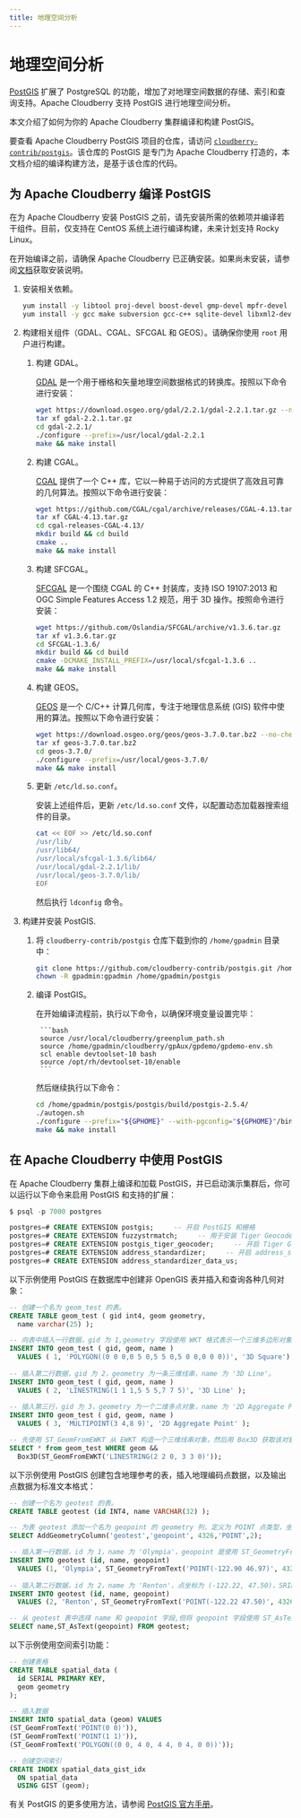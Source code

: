```yaml
---
title: 地理空间分析
---
```


# 地理空间分析

[PostGIS](https://postgis.net/) 扩展了 PostgreSQL 的功能，增加了对地理空间数据的存储、索引和查询支持。Apache Cloudberry 支持 PostGIS 进行地理空间分析。

本文介绍了如何为你的 Apache Cloudberry 集群编译和构建 PostGIS。

要查看 Apache Cloudberry PostGIS 项目的仓库，请访问 [`cloudberry-contrib/postgis`](https://github.com/cloudberry-contrib/postgis)。该仓库的 PostGIS 是专门为 Apache Cloudberry 打造的，本文档介绍的编译构建方法，是基于该仓库的代码。

## 为 Apache Cloudberry 编译 PostGIS

在为 Apache Cloudberry 安装 PostGIS 之前，请先安装所需的依赖项并编译若干组件。目前，仅支持在 CentOS 系统上进行编译构建，未来计划支持 Rocky Linux。

在开始编译之前，请确保 Apache Cloudberry 已正确安装。如果尚未安装，请参阅[文档](https://cloudberry.apache.org/zh/docs/)获取安装说明。

1. 安装相关依赖。

    ```bash
    yum install -y libtool proj-devel boost-devel gmp-devel mpfr-devel pcre-devel protobuf protobuf-c protobuf-devel protobuf-c-devel && \
    yum install -y gcc make subversion gcc-c++ sqlite-devel libxml2-devel swig expat-devel libcurl-devel python36-devel json-c
    ```

2. 构建相关组件（GDAL、CGAL、SFCGAL 和 GEOS）。请确保你使用 `root` 用户进行构建。

    1. 构建 GDAL。

        [GDAL](https://gdal.org/index.html) 是一个用于栅格和矢量地理空间数据格式的转换库。按照以下命令进行安装：

        ```bash
        wget https://download.osgeo.org/gdal/2.2.1/gdal-2.2.1.tar.gz --no-check-certificate
        tar xf gdal-2.2.1.tar.gz
        cd gdal-2.2.1/
        ./configure --prefix=/usr/local/gdal-2.2.1
        make && make install
        ```

    2. 构建 CGAL。

        [CGAL](https://www.cgal.org/) 提供了一个 C++ 库，它以一种易于访问的方式提供了高效且可靠的几何算法。按照以下命令进行安装：

        ```bash
        wget https://github.com/CGAL/cgal/archive/releases/CGAL-4.13.tar.gz
        tar xf CGAL-4.13.tar.gz
        cd cgal-releases-CGAL-4.13/
        mkdir build && cd build
        cmake ..
        make && make install
        ```

    3. 构建 SFCGAL。

        [SFCGAL](https://github.com/Oslandia/SFCGAL) 是一个围绕 CGAL 的 C++ 封装库，支持 ISO 19107:2013 和 OGC Simple Features Access 1.2 规范，用于 3D 操作。按照命令进行安装：

        ```bash
        wget https://github.com/Oslandia/SFCGAL/archive/v1.3.6.tar.gz
        tar xf v1.3.6.tar.gz
        cd SFCGAL-1.3.6/
        mkdir build && cd build
        cmake -DCMAKE_INSTALL_PREFIX=/usr/local/sfcgal-1.3.6 ..
        make && make install
        ```

    4. 构建 GEOS。

        [GEOS](https://libgeos.org/) 是一个 C/C++ 计算几何库，专注于地理信息系统 (GIS) 软件中使用的算法。按照以下命令进行安装：

        ```bash
        wget https://download.osgeo.org/geos/geos-3.7.0.tar.bz2 --no-check-certificate
        tar xf geos-3.7.0.tar.bz2
        cd geos-3.7.0/
        ./configure --prefix=/usr/local/geos-3.7.0/
        make && make install
        ```

    5. 更新 `/etc/ld.so.conf`。

        安装上述组件后，更新 `/etc/ld.so.conf` 文件，以配置动态加载器搜索组件的目录。

        ```bash
        cat << EOF >> /etc/ld.so.conf
        /usr/lib/
        /usr/lib64/
        /usr/local/sfcgal-1.3.6/lib64/
        /usr/local/gdal-2.2.1/lib/
        /usr/local/geos-3.7.0/lib/
        EOF
        ```

        然后执行 `ldconfig` 命令。

3. 构建并安装 PostGIS.

    1. 将 `cloudberry-contrib/postgis` 仓库下载到你的 `/home/gpadmin` 目录中：

        ```bash
        git clone https://github.com/cloudberry-contrib/postgis.git /home/gpadmin/postgis
        chown -R gpadmin:gpadmin /home/gpadmin/postgis
        ```

    2. 编译 PostGIS。

        在开始编译流程前，执行以下命令，以确保环境变量设置完毕：

            ```bash
            source /usr/local/cloudberry/greenplum_path.sh
            source /home/gpadmin/cloudberry/gpAux/gpdemo/gpdemo-env.sh
            scl enable devtoolset-10 bash
            source /opt/rh/devtoolset-10/enable
            ```

        然后继续执行以下命令：

        ```bash
        cd /home/gpadmin/postgis/postgis/build/postgis-2.5.4/
        ./autogen.sh
        ./configure --prefix="${GPHOME}" --with-pgconfig="${GPHOME}"/bin/pg_config --with-raster --without-topology --with-gdalconfig=/usr/local/gdal-2.2.1/bin/gdal-config --with-sfcgal=/usr/local/sfcgal-1.3.6/bin/sfcgal-config --with-geosconfig=/usr/local/geos-3.7.0/bin/geos-config
        make && make install
        ```

## 在 Apache Cloudberry 中使用 PostGIS

在 Apache Cloudberry 集群上编译和加载 PostGIS，并已启动演示集群后，你可以运行以下命令来启用 PostGIS 和支持的扩展：

```sql
$ psql -p 7000 postgres

postgres=# CREATE EXTENSION postgis;     -- 开启 PostGIS 和栅格
postgres=# CREATE EXTENSION fuzzystrmatch;     -- 用于安装 Tiger Geocoder
postgres=# CREATE EXTENSION postgis_tiger_geocoder;     -- 开启 Tiger Geocoder
postgres=# CREATE EXTENSION address_standardizer;     -- 开启 address_standardizer
postgres=# CREATE EXTENSION address_standardizer_data_us;
```

以下示例使用 PostGIS 在数据库中创建非 OpenGIS 表并插入和查询各种几何对象：

```sql
-- 创建一个名为 geom_test 的表。
CREATE TABLE geom_test ( gid int4, geom geometry, 
  name varchar(25) );

-- 向表中插入一行数据，gid 为 1,geometry 字段使用 WKT 格式表示一个三维多边形对象（一个三维正方形）,name 为 '3D Square'。
INSERT INTO geom_test ( gid, geom, name )
  VALUES ( 1, 'POLYGON((0 0 0,0 5 0,5 5 0,5 0 0,0 0 0))', '3D Square');
  
-- 插入第二行数据，gid 为 2，geometry 为一条三维线串，name 为 '3D Line'。
INSERT INTO geom_test ( gid, geom, name ) 
  VALUES ( 2, 'LINESTRING(1 1 1,5 5 5,7 7 5)', '3D Line' );
  
-- 插入第三行，gid 为 3，geometry 为一个二维多点对象，name 为 '2D Aggregate Point'。
INSERT INTO geom_test ( gid, geom, name )
  VALUES ( 3, 'MULTIPOINT(3 4,8 9)', '2D Aggregate Point' );

-- 先使用 ST_GeomFromEWKT 从 EWKT 构造一个三维线串对象，然后用 Box3D 获取该对象的三维边界框。再使用 && 操作符查询 geom_test 表中的 geom 字段与该边界框相交的所有行。
SELECT * from geom_test WHERE geom &&
  Box3D(ST_GeomFromEWKT('LINESTRING(2 2 0, 3 3 0)'));
```

以下示例使用 PostGIS 创建包含地理参考的表，插入地理编码点数据，以及输出点数据为标准文本格式：

```sql
-- 创建一个名为 geotest 的表。
CREATE TABLE geotest (id INT4, name VARCHAR(32) );

-- 为表 geotest 添加一个名为 geopoint 的 geometry 列，定义为 POINT 点类型，坐标维度为 2，并指定其空间参考系统 (SRID) 为 4326（代表 WGS84 地理坐标系）。
SELECT AddGeometryColumn('geotest','geopoint', 4326,'POINT',2);

-- 插入第一行数据，id 为 1，name 为 'Olympia'，geopoint 是使用 ST_GeometryFromText 从 WKT 文本构造的一个点对象，其坐标为 (-122.90, 46.97)，SRID 为 4326。
INSERT INTO geotest (id, name, geopoint)
  VALUES (1, 'Olympia', ST_GeometryFromText('POINT(-122.90 46.97)', 4326));
  
-- 插入第二行数据，id 为 2，name 为 'Renton'，点坐标为 (-122.22, 47.50)，SRID 同样为 4326。
INSERT INTO geotest (id, name, geopoint)
  VALUES (2, 'Renton', ST_GeometryFromText('POINT(-122.22 47.50)', 4326));

-- 从 geotest 表中选择 name 和 geopoint 字段,但将 geopoint 字段使用 ST_AsText 函数转换为标准文本 (WKT) 格式输出。
SELECT name,ST_AsText(geopoint) FROM geotest;
```

以下示例使用空间索引功能：

```sql
-- 创建表格
CREATE TABLE spatial_data (
  id SERIAL PRIMARY KEY,
  geom geometry
);

-- 插入数据
INSERT INTO spatial_data (geom) VALUES 
(ST_GeomFromText('POINT(0 0)')),
(ST_GeomFromText('POINT(1 1)')),
(ST_GeomFromText('POLYGON((0 0, 4 0, 4 4, 0 4, 0 0))'));

-- 创建空间索引
CREATE INDEX spatial_data_gist_idx
  ON spatial_data
  USING GIST (geom);
```

有关 PostGIS 的更多使用方法，请参阅 [PostGIS 官方手册](https://postgis.net/documentation/manual/)。
